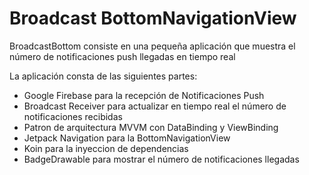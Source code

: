 # Broadcast BottomNavigationView

BroadcastBottom consiste en una pequeña aplicación que muestra el número de notificaciones push llegadas en tiempo real

La aplicación consta de las siguientes partes:
- Google Firebase para la recepción de Notificaciones Push
- Broadcast Receiver para actualizar en tiempo real el número de notificaciones recibidas
- Patron de arquitectura MVVM con DataBinding y ViewBinding
- Jetpack Navigation para la BottomNavigationView
- Koin para la inyeccion de dependencias
- BadgeDrawable para mostrar el número de notificaciones llegadas
